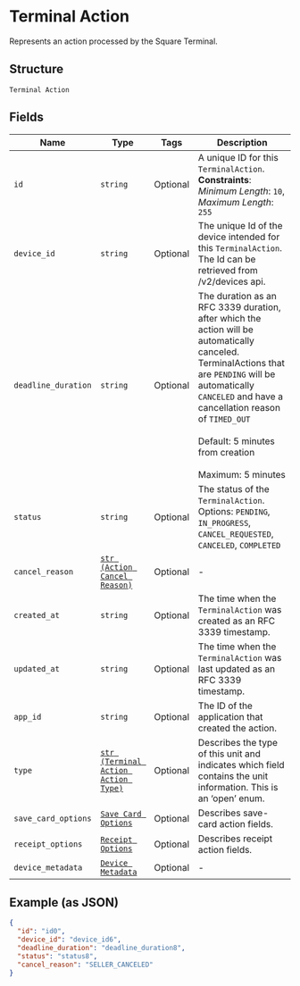 
# Terminal Action

Represents an action processed by the Square Terminal.

## Structure

`Terminal Action`

## Fields

| Name | Type | Tags | Description |
|  --- | --- | --- | --- |
| `id` | `string` | Optional | A unique ID for this `TerminalAction`.<br>**Constraints**: *Minimum Length*: `10`, *Maximum Length*: `255` |
| `device_id` | `string` | Optional | The unique Id of the device intended for this `TerminalAction`.<br>The Id can be retrieved from /v2/devices api. |
| `deadline_duration` | `string` | Optional | The duration as an RFC 3339 duration, after which the action will be automatically canceled.<br>TerminalActions that are `PENDING` will be automatically `CANCELED` and have a cancellation reason<br>of `TIMED_OUT`<br><br>Default: 5 minutes from creation<br><br>Maximum: 5 minutes |
| `status` | `string` | Optional | The status of the `TerminalAction`.<br>Options: `PENDING`, `IN_PROGRESS`, `CANCEL_REQUESTED`, `CANCELED`, `COMPLETED` |
| `cancel_reason` | [`str (Action Cancel Reason)`](../../doc/models/action-cancel-reason.md) | Optional | - |
| `created_at` | `string` | Optional | The time when the `TerminalAction` was created as an RFC 3339 timestamp. |
| `updated_at` | `string` | Optional | The time when the `TerminalAction` was last updated as an RFC 3339 timestamp. |
| `app_id` | `string` | Optional | The ID of the application that created the action. |
| `type` | [`str (Terminal Action Action Type)`](../../doc/models/terminal-action-action-type.md) | Optional | Describes the type of this unit and indicates which field contains the unit information. This is an ‘open’ enum. |
| `save_card_options` | [`Save Card Options`](../../doc/models/save-card-options.md) | Optional | Describes save-card action fields. |
| `receipt_options` | [`Receipt Options`](../../doc/models/receipt-options.md) | Optional | Describes receipt action fields. |
| `device_metadata` | [`Device Metadata`](../../doc/models/device-metadata.md) | Optional | - |

## Example (as JSON)

```json
{
  "id": "id0",
  "device_id": "device_id6",
  "deadline_duration": "deadline_duration8",
  "status": "status8",
  "cancel_reason": "SELLER_CANCELED"
}
```

